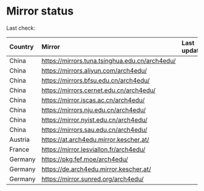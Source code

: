 <script src="./time.js"></script>
# Mirror status
Last check: <script type="text/javascript">localize(1701839833.5848637);</script>

|Country|Mirror|Last update|
|:------|:-----|:----------|
|China|https://mirrors.tuna.tsinghua.edu.cn/arch4edu/|<script type="text/javascript">localize(1701801124);</script>|
|China|https://mirrors.aliyun.com/arch4edu/|<script type="text/javascript">localize(1701801124);</script>|
|China|https://mirrors.bfsu.edu.cn/arch4edu/|<script type="text/javascript">localize(1701801124);</script>|
|China|https://mirrors.cernet.edu.cn/arch4edu/|<script type="text/javascript">localize(1701801124);</script>|
|China|https://mirror.iscas.ac.cn/arch4edu/|<script type="text/javascript">localize(1701801124);</script>|
|China|https://mirrors.nju.edu.cn/arch4edu/|<script type="text/javascript">localize(1701801124);</script>|
|China|https://mirror.nyist.edu.cn/arch4edu/|<script type="text/javascript">localize(1701801124);</script>|
|China|https://mirrors.sau.edu.cn/arch4edu/|<script type="text/javascript">localize(1701801124);</script>|
|Austria|https://at.arch4edu.mirror.kescher.at/|<script type="text/javascript">localize(1701801124);</script>|
|France|https://mirror.lesviallon.fr/arch4edu/|<script type="text/javascript">localize(1701801124);</script>|
|Germany|https://pkg.fef.moe/arch4edu/|<script type="text/javascript">localize(1701801124);</script>|
|Germany|https://de.arch4edu.mirror.kescher.at/|<script type="text/javascript">localize(1701801124);</script>|
|Germany|https://mirror.sunred.org/arch4edu/|<script type="text/javascript">localize(1701801124);</script>|

<script src="./tablefilter/tablefilter.js"></script>
<script src="./table.js"></script>